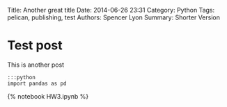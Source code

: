 Title: Another great title
Date: 2014-06-26 23:31
Category: Python
Tags: pelican, publishing, test
Authors: Spencer Lyon
Summary: Shorter Version

# Test post

This is another post

    :::python
    import pandas as pd

{% notebook HW3.ipynb %}

